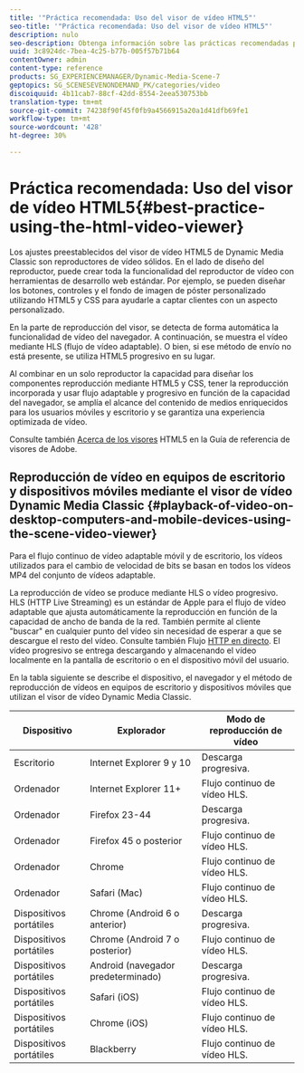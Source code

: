 ```yaml
---
title: '"Práctica recomendada: Uso del visor de vídeo HTML5"'
seo-title: '"Práctica recomendada: Uso del visor de vídeo HTML5"'
description: nulo
seo-description: Obtenga información sobre las prácticas recomendadas para utilizar el visor de vídeo HTML5.
uuid: 3c8924dc-7bea-4c25-b77b-005f57b71b64
contentOwner: admin
content-type: reference
products: SG_EXPERIENCEMANAGER/Dynamic-Media-Scene-7
geptopics: SG_SCENESEVENONDEMAND_PK/categories/video
discoiquuid: 4b11cab7-88cf-42dd-8554-2eea530753bb
translation-type: tm+mt
source-git-commit: 74238f90f45f0fb9a4566915a20a1d41dfb69fe1
workflow-type: tm+mt
source-wordcount: '428'
ht-degree: 30%

---
```



# Práctica recomendada: Uso del visor de vídeo HTML5{#best-practice-using-the-html-video-viewer}

Los ajustes preestablecidos del visor de vídeo HTML5 de Dynamic Media Classic son reproductores de vídeo sólidos. En el lado de diseño del reproductor, puede crear toda la funcionalidad del reproductor de vídeo con herramientas de desarrollo web estándar. Por ejemplo, se pueden diseñar los botones, controles y el fondo de imagen de póster personalizado utilizando HTML5 y CSS para ayudarle a captar clientes con un aspecto personalizado.

En la parte de reproducción del visor, se detecta de forma automática la funcionalidad de vídeo del navegador. A continuación, se muestra el vídeo mediante HLS (flujo de vídeo adaptable). O bien, si ese método de envío no está presente, se utiliza HTML5 progresivo en su lugar.

Al combinar en un solo reproductor la capacidad para diseñar los componentes reproducción mediante HTML5 y CSS, tener la reproducción incorporada y usar flujo adaptable y progresivo en función de la capacidad del navegador, se amplía el alcance del contenido de medios enriquecidos para los usuarios móviles y escritorio y se garantiza una experiencia optimizada de vídeo.

Consulte también [Acerca de los visores](https://docs.adobe.com/content/help/en/dynamic-media-developer-resources/library/viewers-for-aem-assets-only/c-html5-aem-asset-viewers.html) HTML5 en la Guía de referencia de visores de Adobe.

## Reproducción de vídeo en equipos de escritorio y dispositivos móviles mediante el visor de vídeo Dynamic Media Classic {#playback-of-video-on-desktop-computers-and-mobile-devices-using-the-scene-video-viewer}

Para el flujo continuo de vídeo adaptable móvil y de escritorio, los vídeos utilizados para el cambio de velocidad de bits se basan en todos los vídeos MP4 del conjunto de vídeos adaptable.

La reproducción de vídeo se produce mediante HLS o vídeo progresivo. HLS (HTTP Live Streaming) es un estándar de Apple para el flujo de vídeo adaptable que ajusta automáticamente la reproducción en función de la capacidad de ancho de banda de la red. También permite al cliente &quot;buscar&quot; en cualquier punto del vídeo sin necesidad de esperar a que se descargue el resto del vídeo. Consulte también Flujo [HTTP en directo](https://developer.apple.com/streaming/). El vídeo progresivo se entrega descargando y almacenando el vídeo localmente en la pantalla de escritorio o en el dispositivo móvil del usuario.

En la tabla siguiente se describe el dispositivo, el navegador y el método de reproducción de vídeos en equipos de escritorio y dispositivos móviles que utilizan el visor de vídeo Dynamic Media Classic.

| Dispositivo | Explorador | Modo de reproducción de vídeo |
|--- |--- |--- |
| Escritorio | Internet Explorer 9 y 10 | Descarga progresiva. |
| Ordenador | Internet Explorer 11+ | Flujo continuo de vídeo HLS. |
| Ordenador | Firefox 23-44 | Descarga progresiva. |
| Ordenador | Firefox 45 o posterior | Flujo continuo de vídeo HLS. |
| Ordenador | Chrome | Flujo continuo de vídeo HLS. |
| Ordenador | Safari (Mac) | Flujo continuo de vídeo HLS. |
| Dispositivos portátiles | Chrome (Android 6 o anterior) | Descarga progresiva. |
| Dispositivos portátiles | Chrome (Android 7 o posterior) | Flujo continuo de vídeo HLS. |
| Dispositivos portátiles | Android (navegador predeterminado) | Descarga progresiva. |
| Dispositivos portátiles | Safari (iOS) | Flujo continuo de vídeo HLS. |
| Dispositivos portátiles | Chrome (iOS) | Flujo continuo de vídeo HLS. |
| Dispositivos portátiles | Blackberry | Flujo continuo de vídeo HLS. |
